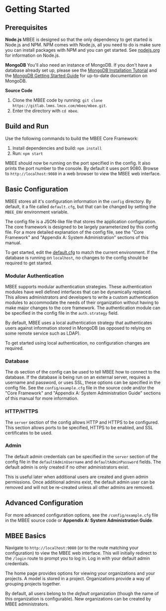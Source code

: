 # Getting Started

## Prerequisites

**Node.js**
MBEE is designed so that the only dependency to get started is Node.js and NPM.
NPM comes with Node.js, all you need to do is make sure you can install packages
with NPM and you can get started. See [nodejs.org](https://nodejs.org/en/)
for information on Node.js.

**MongoDB**
You'll also need an instance of MongoDB. If you don't have a database already
set up, please see the [MongoDB Installation Tutorial](https://docs.mongodb.com/manual/installation/#tutorial-installation)
and the [MongoDB Getting Started Guide](https://docs.mongodb.com/manual/tutorial/getting-started/)
for up-to-date documentation on MongoDB.

**Source Code**

<!-- START LMPI -->

1. Clone the MBEE code by running: `git clone https://gitlab.lmms.lmco.com/mbee/mbee.git`. 
2. Enter the directory with `cd mbee`.

<!-- END LMPI -->

## Build and Run

Use the following commands to build the MBEE Core Framework:

1. Install dependencies and build: `npm install`
2. Run: `npm start`

MBEE should now be running on the port specified in the config. It also prints 
the port number to the console. By default it uses port 9080. Browse to 
`http://localhost:9080` in a web browser to view the MBEE web interface.

## Basic Configuration

MBEE stores all it's configuration information in the `config` directory. By
default, it a file called `default.cfg`, but that can be changed by setting the
`MBEE_ENV` environment variable. 

The config file is a JSON-like file that stores the application configuration.
The core framework is designed to be largely parameterized by this config file. 
For a more detailed explanation of the config file, see the "Core Framework" 
and "Appendix A: System Administration" sections of this manual.

To get started, edit the [default.cfg](config/default.cfg) to match 
the current environment. If the database is running on `localhost`,
no changes to the config should be required to get started.

### Modular Authentication
MBEE supports modular authentication strategies. These authentication modules
have well defined interfaces that can be dynamically replaced. This allows 
administrators and developers to write a custom authentication modules to 
accommodate the needs of their organization without having to make major changes
to the core framework. The authentication module can be specified in the config 
file in the `auth.strategy` field.

By default, MBEE uses a local authentication strategy that authenticates users 
against information stored in MongoDB (as opposed to relying on some remote
service such as LDAP). 

To get started using local authentication, no configuration changes are 
required.

### Database
The `db` section of the config can be used to tell MBEE how to connect to the 
database. If the database is being run on an external server, requires a 
username and password, or uses SSL, these options can be specified in the 
config file. See the `config/example.cfg` file in the source code and/or the 
"Core Framework" and "Appendix A: System Administration Guide" sections of this
manual for more information.

### HTTP/HTTPS
The `server` section of the config allows HTTP and HTTPS to be configured. This 
section allows ports to be specified, HTTPS to be enabled, and SSL certificates
to be used.

### Admin
The default admin credentials can be specified in the `server` section of the 
config file in the `defaultAdminUsername` and `defaultAdminPassword` fields.
The default admin is only created if no other administrators exist. 

This is useful later when additional users are created and given admin 
permissions. Once additional admins exist, the default admin user can be removed
and will not be re-created unless all other admins are removed.

## Advanced Configuration

For more advanced configuration options, see the `/config/example.cfg` file in 
the MBEE source code or **Appendix A: System Administration Guide**.


## MBEE Basics
Navigate to `http://localhost:9080` (or to the route matching your 
configuration) to view the MBEE web interface. This will initially redirect to
the `/login` route to prompt you to log in. Log in with your default admin 
credentials. 

The home page provides options for viewing your organizations and your projects.
A model is stored in a project. Organizations provide a way of grouping projects
together.

By default, all users belong to the *default* organization (though the name of
this organization is configurable). New organizations can be created by MBEE 
administrators.




